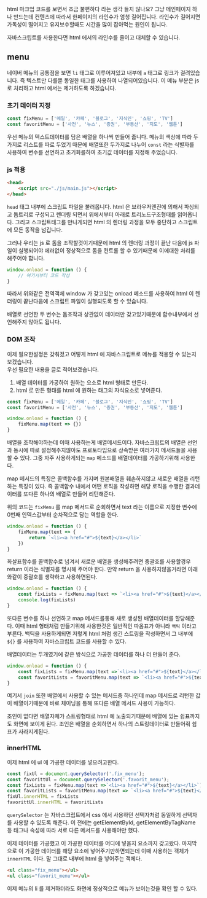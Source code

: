 html 마크업 코드를 보면서 조금 불편하다 라는 생각 들지 않나요? 그냥 메인페이지 하나 만드는데 컨텐츠에 따라서 한페이지의 라인수가 엄청 길어집니다. 라인수가 길어지면 가독성이 떨어지고 유지보수할때도 시간을 많이 잡아먹는 원인이 됩니다. 

자바스크립트를 사용한다면 html 에서의 라인수를 줄이고 대체할 수 있습니다.

## menu
네이버 메뉴의 공통점을 보면 `li` 태그로 이루어져있고 내부에 `a` 태그로 링크가 걸려있습니다. 즉 텍스트만 다를뿐 동일한 태그를 사용하여 나열되어있습니다. 이 메뉴 부분은 js 로 처리하고 html 에서는 제거하도록 하겠습니다.


### 초기 데이터 지정
```js
const fixMenu = ['메일', '카페', '블로그', '지식인', '쇼핑', 'TV']
const favoritMenu = ['사전', '뉴스', '증권', '부동산', '지도', '웹툰']
```

우선 메뉴의 텍스트데이터를 담은 배열을 하나씩 만들어 줍니다. 메뉴의 색상에 따라 두가지로 리스트를 따로 두었기 때문에 배열또한 두가지로 나누어 `const` 라는 식별자를 사용하여 변수를 선언하고 초기화를하여 초기값 데이터를 지정해 주었습니다.

### js 적용
```html
<head>
    <script src="./js/main.js"></script>
</head>
```
`head` 태그 내부에 스크립트 파일을 불러옵니다. html 은 브라우저엔진에 의해서 파싱되고 돔트리로 구성되고 렌더링 되면서 위에서부터 아래로 트리노드구조형태를 읽어옵니다. 그리고 스크립트태그를 만나게되면 html 의 렌더링 과정을 모두 중단하고 스크립트에 모든 동작을 넘깁니다.
  
그러나 우리는 js 로 돔을 조작할것이기때문에 html 의 렌더링 과정이 끝난 다음에 js 파일이 실행되어야 에러없이 정상적으로 돔을 컨트롤 할 수 있기때문에 이에대한 처리를 해주어야 합니다.

```js
window.onload = function () {
    // 여기서부터 코드 작성
}
```

따라서 위와같은 전역객체 window 가 갖고있는 onload 메소드를 사용하여 html 이 렌더링이 끝난다음에 스크립트 파일이 실행되도록 할 수 있습니다.
  
배열로 선언한 두 변수는 돔조작과 상관없이 데이터만 갖고있기때문에 함수내부에서 선언해주지 않아도 됩니다.

### DOM 조작
이제 필요한설정은 갖춰졌고 어떻게 html 에 자바스크립트로 메뉴를 적용할 수 있는지 보겠습니다.  
우선 필요한 내용을 글로 적어보겠습니다.  
1. 배열 데이터를 가공하여 원하는 요소로 html 형태로 만든다.  
2. html 로 만든 형태를 html 에 원하는 태그의 자식요소로 넣어준다.  

```js
const fixMenu = ['메일', '카페', '블로그', '지식인', '쇼핑', 'TV']
const favoritMenu = ['사전', '뉴스', '증권', '부동산', '지도', '웹툰']

window.onload = function () {
    fixMenu.map(text => {})
}
```

배열을 조작해야하는데 이때 사용하는게 배열메서드이다. 자바스크립트의 배열은 선언과 동시에 따로 설정해주지않아도 프로토타입으로 상속받은 여러가지 메서드들을 사용할 수 있다. 그중 자주 사용하게되는 `map` 메소드를 배열데이터를 가공하기위해 사용한다.
  
map 메서드의 특징은 콜백함수를 가지며 원본배열을 훼손하지않고 새로운 배열을 리턴하는 특징이 있다. 즉 콜백함수 내에서 어떤 로직을 작성하면 해당 로직을 수행한 결과데이터를 또다른 하나의 배열로 만들어 리턴해준다.
  
위의 코드는 `fixMenu` 를 map 메서드로 순회하면서 text 라는 이름으로 지정한 변수에 0번째 인덱스값부터 순차적으로 담는 역할을 한다.
  
```js
window.onload = function () {
    fixMenu.map(text => {
        return `<li><a href="#">${text}</a></li>`
    })
}
```

화살표함수를 콜백함수로 넘겨서 새로운 배열을 생성해주려면 중괄호를 사용할경우 return 이라는 식별자를 명시해 주어야 한다. 만약 return 을 사용하지않을거라면 아래와같이 중괄호를 생략하고 사용하면된다.

```js
window.onload = function () {
    const fixLists = fixMenu.map(text => `<li><a href="#">${text}</a></li>`);
    console.log(fixLists)
}
```

또다른 변수를 하나 선언하고 map 메서드를통해 새로 생성된 배열데이터를 할당해준다. 이때 html 형태처럼 만들기위해 사용한것은 일반적인 따옴표가 아니라 `백틱` 이라고 부른다. 백틱을 사용하게되면 저렇게 html 처럼 생긴 스트링을 작성하면서 그 내부에 `${}` 를 사용하여 자바스크립트 코드를 사용할 수 있다.
  
배열데이터는 두개였기에 같은 방식으로 가공한 데이터를 하나 더 만들어 준다.

```js
window.onload = function () {
    const fixLists = fixMenu.map(text =>`<li><a href="#">${text}</a></li>`).join('')
    const favoritLists = favoritMenu.map(text => `<li><a href="#">${text}</a></li>`).join('')
}
```

여기서 `join` 또한 배열에서 사용할 수 있는 메서드중 하나인데 map 메서드로 리턴한 값이 배열이기때문에 바로 체이닝을 통해 또다른 배열 메서드 사용이 가능하다.
  
조인이 없다면 배열자체가 스트링형태로 html 에 노출되기때문에 배열에 있는 쉼표까지도 화면에 보이게 된다. 조인은 배열을 순회하면서 하나의 스트링데이터로 만들어줘 쉼표가 사라지게된다.

### innerHTML
이제 html 에 ul 에 가공한 데이터를 넣으려고한다.

```js
const fixUl = document.querySelector('.fix_menu');
const favorittUl = document.querySelector('.favorit_menu');
const fixLists = fixMenu.map(text =>`<li><a href="#">${text}</a></li>`).join('')
const favoritLists = favoritMenu.map(text => `<li><a href="#">${text}</a></li>`).join('')
fixUl.innerHTML = fixLists
favorittUl.innerHTML = favoritLists
```

`querySelector` 는 자바스크립트에서 css 에서 사용하던 선택자처럼 동일하게 선택자를 사용할 수 있도록 해준다. 이 전에는 getElementById, getElementByTagName 등 태그나 속성에 따라 서로 다른 메서드를 사용해야만 했다.
  
이제 데이터를 가공했고 이 가공한 데이터를 어디에 넣을지 요소까지 갖고왔다. 마지막으로 이 가공한 데이터를 해당 요소에 넣어주기만하면되는데 이때 사용하는 객체가 `innerHTML` 이다. 말 그대로 내부에 html 을 넣어주는 객체다.

```html
<ul class="fix_menu"></ul>
<ul class="favorit_menu"></ul>
```

이제 메뉴의 li 를 제거하더라도 화면에 정상적으로 메뉴가 보이는것을 확인 할 수 있다.
